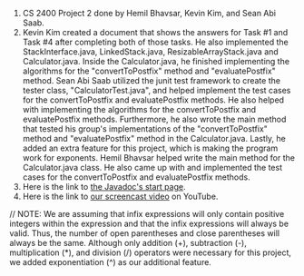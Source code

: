 1. CS 2400 Project 2 done by Hemil Bhavsar, Kevin Kim, and Sean Abi Saab.
2. Kevin Kim created a document that shows the answers for Task #1 and Task #4 after completing both of those tasks. He also implemented the StackInterface.java, LinkedStack.java, ResizableArrayStack.java and Calculator.java. Inside the Calculator.java, he finished implementing the algorithms for the "convertToPostfix" method and "evaluatePostfix" method. Sean Abi Saab utilized the junit test framework to create the tester class, "CalculatorTest.java", and helped implement the test cases for the convertToPostfix and evaluatePostfix methods. He also helped with implementing the algorithms for the convertToPostfix and evaluatePostfix methods. Furthermore, he also wrote the main method that tested his group's implementations of the "convertToPostfix" method and "evaluatePostfix" method in the Calculator.java. Lastly, he added an extra feature for this project, which is making the program work for exponents. Hemil Bhavsar helped write the main method for the Calculator.java class. He also came up with and implemented the test cases for the convertToPostfix and evaluatePostfix methods.
3. Here is the link to [the Javadoc's start page](https://codingtillwedie.github.io/Project2/package-summary.html). 
4. Here is the link to [our screencast video](https://youtu.be/FEW6Qtc1zs4) on YouTube.

// NOTE: We are assuming that infix expressions will only contain positive integers within the expression and that the infix expressions will always be valid. Thus, the number of open parentheses and close parentheses will always be the same. Although only addition (+), subtraction (-), multiplication (*), and division (/) operators were necessary for this project, we added exponentiation (^) as our additional feature. 
